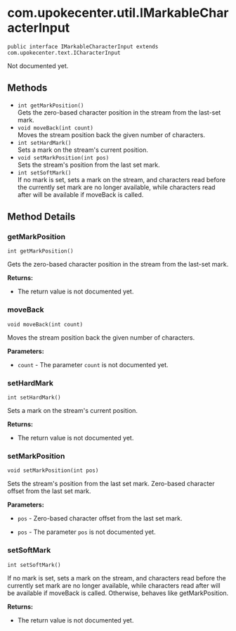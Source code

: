 # com.upokecenter.util.IMarkableCharacterInput

    public interface IMarkableCharacterInput extends com.upokecenter.text.ICharacterInput

Not documented yet.

## Methods

* `int getMarkPosition()`<br>
 Gets the zero-based character position in the stream from the last-set mark.
* `void moveBack​(int count)`<br>
 Moves the stream position back the given number of characters.
* `int setHardMark()`<br>
 Sets a mark on the stream's current position.
* `void setMarkPosition​(int pos)`<br>
 Sets the stream's position from the last set mark.
* `int setSoftMark()`<br>
 If no mark is set, sets a mark on the stream, and characters read before the
 currently set mark are no longer available, while characters read
 after will be available if moveBack is called.

## Method Details

### getMarkPosition
    int getMarkPosition()
Gets the zero-based character position in the stream from the last-set mark.

**Returns:**

* The return value is not documented yet.

### moveBack
    void moveBack​(int count)
Moves the stream position back the given number of characters.

**Parameters:**

* <code>count</code> - The parameter <code>count</code> is not documented yet.

### setHardMark
    int setHardMark()
Sets a mark on the stream's current position.

**Returns:**

* The return value is not documented yet.

### setMarkPosition
    void setMarkPosition​(int pos)
Sets the stream's position from the last set mark. <param name='pos'>Zero-based character offset from the last set
 mark.</param>

**Parameters:**

* <code>pos</code> - Zero-based character offset from the last set mark.

* <code>pos</code> - The parameter <code>pos</code> is not documented yet.

### setSoftMark
    int setSoftMark()
If no mark is set, sets a mark on the stream, and characters read before the
 currently set mark are no longer available, while characters read
 after will be available if moveBack is called. Otherwise, behaves
 like getMarkPosition.

**Returns:**

* The return value is not documented yet.
